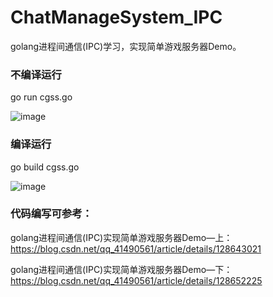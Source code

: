 # ChatManageSystem_IPC
golang进程间通信(IPC)学习，实现简单游戏服务器Demo。

### 不编译运行
go run cgss.go

![image](https://user-images.githubusercontent.com/43526141/211776654-bfb50504-22d3-4826-ab35-caf9b984ea2e.png)

### 编译运行
go build cgss.go

![image](https://user-images.githubusercontent.com/43526141/211777496-7995d270-a4c9-421c-8b54-544c2050047b.png)


### 代码编写可参考：
golang进程间通信(IPC)实现简单游戏服务器Demo—上：https://blog.csdn.net/qq_41490561/article/details/128643021

golang进程间通信(IPC)实现简单游戏服务器Demo—下：https://blog.csdn.net/qq_41490561/article/details/128652225
